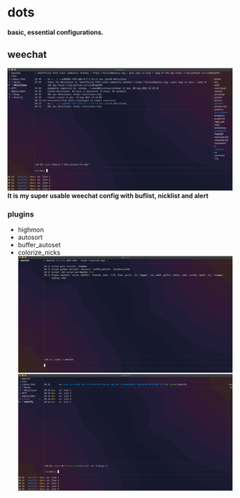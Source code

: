# dots
**basic, essential configurations.**

## weechat
![weechat](https://raw.githubusercontent.com/aicsx/dots/main/screenshots/weechat/weechat.png)
**It is my super usable weechat config with buflist, nicklist and alert**

### plugins
- highmon
- autosort
- buffer_autoset
- colorize_nicks
![weechat_plugins](https://raw.githubusercontent.com/aicsx/dots/main/screenshots/weechat/weechat_base_plugins.png)
![weechat_notify](https://raw.githubusercontent.com/aicsx/dots/main/screenshots/weechat/weechat_notify.png)
